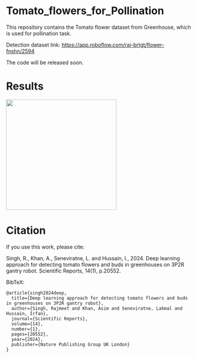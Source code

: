 # Tomato_flowers_for_Pollination

This repository contains the Tomato flower dataset from Greenhouse, which is used for pollination task.

Detection dataset link: https://app.roboflow.com/raj-brtgt/flower-fnshn/2594

The code will be released soon.

# Results

<img src="docs/_static/images/pysal_nav_logo_2line.svg" width="300" />


# Citation
If you use this work, please cite:

Singh, R., Khan, A., Seneviratne, L. and Hussain, I., 2024. Deep learning approach for detecting tomato flowers and buds in greenhouses on 3P2R gantry robot. Scientific Reports, 14(1), p.20552.

BibTeX:
```
@article{singh2024deep,
  title={Deep learning approach for detecting tomato flowers and buds in greenhouses on 3P2R gantry robot},
  author={Singh, Rajmeet and Khan, Asim and Seneviratne, Lakmal and Hussain, Irfan},
  journal={Scientific Reports},
  volume={14},
  number={1},
  pages={20552},
  year={2024},
  publisher={Nature Publishing Group UK London}
}
```

